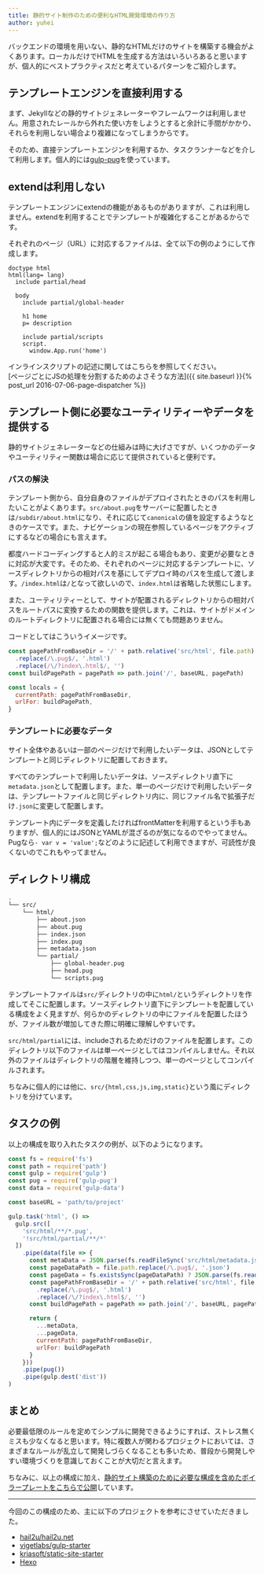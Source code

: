 ```yaml
---
title: 静的サイト制作のための便利なHTML開発環境の作り方
author: yuhei
---
```


バックエンドの環境を用いない、静的なHTMLだけのサイトを構築する機会がよくあります。ローカルだけでHTMLを生成する方法はいろいろあると思いますが、個人的にベストプラクティスだと考えているパターンをご紹介します。

<!-- more -->

## テンプレートエンジンを直接利用する

まず、Jekyllなどの静的サイトジェネレーターやフレームワークは利用しません。用意されたレールから外れた使い方をしようとすると余計に手間がかかり、それらを利用しない場合より複雑になってしまうからです。

そのため、直接テンプレートエンジンを利用するか、タスクランナーなどを介して利用します。個人的には[gulp-pug](https://github.com/pugjs/gulp-pug)を使っています。

## extendは利用しない

テンプレートエンジンにextendの機能があるものがありますが、これは利用しません。extendを利用することでテンプレートが複雑化することがあるからです。

それぞれのページ（URL）に対応するファイルは、全て以下の例のようにして作成します。

```jade
doctype html
html(lang= lang)
  include partial/head

  body
    include partial/global-header

    h1 home
    p= description

    include partial/scripts
    script.
      window.App.run('home')
```

インラインスクリプトの記述に関してはこちらを参照してください。  
[ページごとにJSの処理を分割するためのよさそうな方法]({{ site.baseurl }}{% post_url 2016-07-06-page-dispatcher %})

## テンプレート側に必要なユーティリティーやデータを提供する

静的サイトジェネレーターなどの仕組みは時に大げさですが、いくつかのデータやユーティリティー関数は場合に応じて提供されていると便利です。

### パスの解決

テンプレート側から、自分自身のファイルがデプロイされたときのパスを利用したいことがよくあります。`src/about.pug`をサーバーに配置したときは`/subdir/about.html`になり、それに応じて`canonical`の値を設定するようなときのケースです。また、ナビゲーションの現在参照しているページをアクティブにするなどの場合にも言えます。

都度ハードコーディングすると人的ミスが起こる場合もあり、変更が必要なときに対応が大変です。そのため、それぞれのページに対応するテンプレートに、ソースディレクトリからの相対パスを基にしてデプロイ時のパスを生成して渡します。`/index.html`は`/`となって欲しいので、`index.html`は省略した状態にします。

また、ユーティリティーとして、サイトが配置されるディレクトリからの相対パスをルートパスに変換するための関数を提供します。これは、サイトがドメインのルートディレクトリに配置される場合には無くても問題ありません。

コードとしてはこういうイメージです。

```javascript
const pagePathFromBaseDir = '/' + path.relative('src/html', file.path)
  .replace(/\.pug$/, '.html')
  .replace(/\/?index\.html$/, '')
const buildPagePath = pagePath => path.join('/', baseURL, pagePath)

const locals = {
  currentPath: pagePathFromBaseDir,
  urlFor: buildPagePath,
}
```

### テンプレートに必要なデータ

サイト全体やあるいは一部のページだけで利用したいデータは、JSONとしてテンプレートと同じディレクトリに配置しておきます。

すべてのテンプレートで利用したいデータは、ソースディレクトリ直下に`metadata.json`として配置します。また、単一のページだけで利用したいデータは、テンプレートファイルと同じディレクトリ内に、同じファイル名で拡張子だけ`.json`に変更して配置します。

テンプレート内にデータを定義したければfrontMatterを利用するという手もありますが、個人的にはJSONとYAMLが混ざるのが気になるのでやってません。Pugなら`- var v = 'value';`などのように記述して利用できますが、可読性が良くないのでこれもやってません。

## ディレクトリ構成

```bash
.
└── src/
    └── html/
        ├── about.json
        ├── about.pug
        ├── index.json
        ├── index.pug
        ├── metadata.json
        └── partial/
            ├── global-header.pug
            ├── head.pug
            └── scripts.pug
```

テンプレートファイルは`src/`ディレクトリの中に`html/`というディレクトリを作成してそこに配置します。ソースディレクトリ直下にテンプレートを配置している構成をよく見ますが、何らかのディレクトリの中にファイルを配置したほうが、ファイル数が増加してきた際に明確に理解しやすいです。

`src/html/partial`には、includeされるためだけのファイルを配置します。このディレクトリ以下のファイルは単一ページとしてはコンパイルしません。それ以外のファイルはディレクトリの階層を維持しつつ、単一のページとしてコンパイルされます。

ちなみに個人的には他に、`src/{html,css,js,img,static}`という風にディレクトリを分けています。

## タスクの例

以上の構成を取り入れたタスクの例が、以下のようになります。

```javascript
const fs = require('fs')
const path = require('path')
const gulp = require('gulp')
const pug = require('gulp-pug')
const data = require('gulp-data')

const baseURL = 'path/to/project'

gulp.task('html', () =>
  gulp.src([
    'src/html/**/*.pug',
    '!src/html/partial/**/*'
  ])
    .pipe(data(file => {
      const metaData = JSON.parse(fs.readFileSync('src/html/metadata.json', 'utf8'))
      const pageDataPath = file.path.replace(/\.pug$/, '.json')
      const pageData = fs.existsSync(pageDataPath) ? JSON.parse(fs.readFileSync(pageDataPath)) : null
      const pagePathFromBaseDir = '/' + path.relative('src/html', file.path)
        .replace(/\.pug$/, '.html')
        .replace(/\/?index\.html$/, '')
      const buildPagePath = pagePath => path.join('/', baseURL, pagePath)

      return {
        ...metaData,
        ...pageData,
        currentPath: pagePathFromBaseDir,
        urlFor: buildPagePath
      }
    }))
    .pipe(pug())
    .pipe(gulp.dest('dist'))
)
```

## まとめ

必要最低限のルールを定めてシンプルに開発できるようにすれば、ストレス無くミスも少なくなると思います。特に複数人が関わるプロジェクトにおいては、さまざまなルールが乱立して開発しづらくなることも多いため、普段から開発しやすい環境づくりを意識しておくことが大切だと言えます。

ちなみに、以上の構成に加え、[静的サイト構築のために必要な構成を含めたボイラープレートをこちらで公開](https://github.com/yuheiy/real-world-website-boilerplate)しています。

---

今回のこの構成のため、主に以下のプロジェクトを参考にさせていただきました。

- [hail2u/hail2u.net](https://github.com/hail2u/hail2u.net)  
- [vigetlabs/gulp-starter](https://github.com/vigetlabs/gulp-starter)  
- [kriasoft/static-site-starter](https://github.com/kriasoft/static-site-starter)
- [Hexo](https://hexo.io/)
